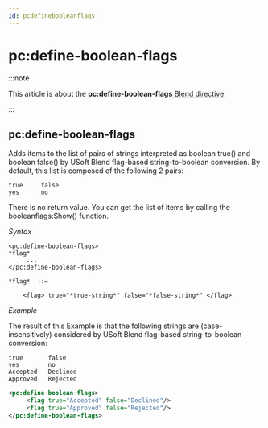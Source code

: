```yaml
---
id: pcdefinebooleanflags
---
```


# pc:define-boolean-flags




:::note

This article is about the **pc:define-boolean-flags**[ Blend directive](/Repositories/Blend_directives).

:::

## **pc:define-boolean-flags**

Adds items to the list of pairs of strings interpreted as boolean true() and boolean false() by USoft Blend flag-based string-to-boolean conversion. By default, this list is composed of the following 2 pairs:

```
true     false
yes      no
```

There is no return value. You can get the list of items by calling the booleanflags:Show() function.

*Syntax*

```
<pc:define-boolean-flags>
*flag*
     ...
</pc:define-boolean-flags>

*flag*  ::=  

    <flag> true="*true-string*" false="*false-string*" </flag>
```

*Example*

The result of this Example is that the following strings are (case-insensitively) considered by USoft Blend flag-based string-to-boolean conversion:

```
true       false
yes        no
Accepted   Declined
Approved   Rejected
```

```xml
<pc:define-boolean-flags>
     <flag true="Accepted" false="Declined"/>
     <flag true="Approved" false="Rejected"/>
</pc:define-boolean-flags>
```

 